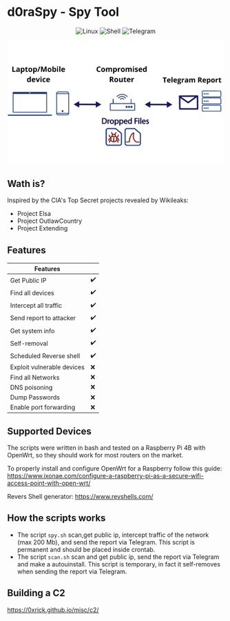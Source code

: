 # d0raSpy - Spy Tool

<p align="center">
 <img alt="Linux" src="https://img.shields.io/badge/Linux-FCC624?style=for-the-badge&logo=linux&logoColor=black">
 <img alt="Shell" src="https://img.shields.io/badge/Shell_Script-121011?style=for-the-badge&logo=gnu-bash&logoColor=white">
 <img alt="Telegram" src="https://img.shields.io/badge/Telegram-2CA5E0?style=for-the-badge&logo=telegram&logoColor=white">
</p>

<p align="center"><img src="image/Compromised Router.png"></p> 

## Wath is?
Inspired by the CIA's Top Secret projects revealed by Wikileaks:
- Project Elsa
- Project OutlawCountry
- Project Extending

## Features

| Features | |
| --------- | --------- |
| Get Public IP | :heavy_check_mark: |
| Find all devices | :heavy_check_mark: |
| Intercept all traffic | :heavy_check_mark: |
| Send report to attacker| :heavy_check_mark: |
| Get system info | :heavy_check_mark: |
| Self-removal | :heavy_check_mark: |
| Scheduled Reverse shell | :heavy_check_mark: |
| Exploit vulnerable devices | :x: |
| Find all Networks | :x: |
| DNS poisoning | :x: |
| Dump Passwords | :x: |
| Enable port forwarding | :x: |


## Supported Devices
The scripts were written in bash and tested on a Raspberry Pi 4B with OpenWrt, so they should work for most routers on the market. 

To properly install and configure OpenWrt for a Raspberry follow this guide:
https://www.ixonae.com/configure-a-raspberry-pi-as-a-secure-wifi-access-point-with-open-wrt/

Revers Shell generator: 
https://www.revshells.com/

## How the scripts works

- The script `spy.sh` scan,get public ip, intercept traffic of the network (max 200 Mb), and send the report via Telegram. This script is permanent and should be placed inside crontab.
- The script `scan.sh` scan and get public ip, send the report via Telegram and make a autouinstall. This script is temporary, in fact it self-removes when sending the report via Telegram.

## Building a C2  
https://0xrick.github.io/misc/c2/
